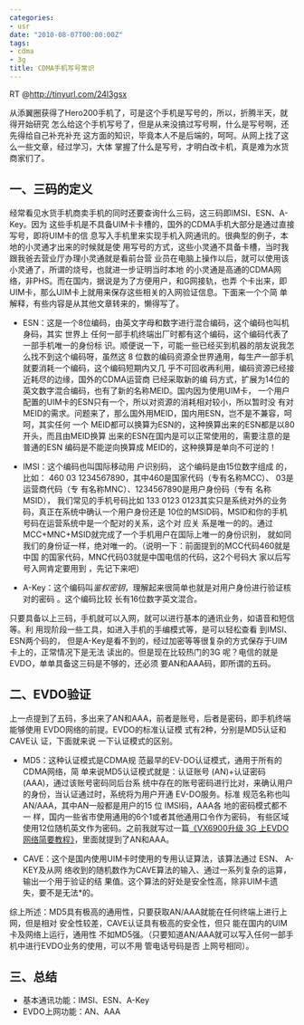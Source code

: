 ```yaml
---
categories:
- usr
date: "2010-08-07T00:00:00Z"
tags:
- cdma
- 3g
title: CDMA手机写号常识
---
```


RT @<http://tinyurl.com/24l3gsx>

从添翼圈获得了Hero200手机了，可是这个手机是写号的，所以，折腾半天，就得开始研究
怎么给这个手机写号了，但是从来没搞过写号啊，什么是写号啊，还先得给自己补充补充
这方面的知识，毕竟本人不是后端的，呵呵。从网上找了这么一些文章，经过学习，大体
掌握了什么是写号，才明白改卡机，真是难为水货商家们了。

## 一、三码的定义

经常看见水货手机商卖手机的同时还要查询什么三码，这三码即IMSI、ESN、A-Key。因为
这些手机是不具备UIM卡卡槽的，国外的CDMA手机大部分是通过直接写号，即将UIM卡的信
息写入手机里来实现手机入网通讯的。很典型的例子，本地的小灵通才出来的时候就是使
用写号的方式，这些小灵通不具备卡槽，当时我跟我爸去营业厅办理小灵通就是看前台营
业员在电脑上操作以后，就可以使用该小灵通了，所谓的烧号，也就进一步证明当时本地
的小灵通是高通的CDMA网络，非PHS。而在国内，据说是为了方便用户，和G网接轨，也弄
个卡出来，即UIM卡，那么UIM卡上就用来保存这些相关的入网验证信息。下面来一个个简
单解释，有些内容是从其他文章转来的，懒得写了。

* ESN：这是一个8位编码，由英文字母和数字进行混合编码，这个编码也叫机身码，其实
  世界上 任何一部手机终端出厂时都有这个编码，这个编码代表了一部手机唯一的身份标
  识。顺便说一下，可能一些已经买到机器的朋友说我怎么找不到这个编码呀，虽然这 8
  位数的编码资源全世界通用，每生产一部手机就要消耗一个编码，这个编码短期内又几
  乎不可回收再利用，编码资源已经接近耗尽的边缘，国外的CDMA运营商 已经采取新的编
  码方式，扩展为14位的英文数字混合编码，也有了新的名称MEID。国内因为使用UIM卡，
  一个用户配置的UIM卡的ESN只有一个，所以对资源的消耗相对较小，所以暂时没 有对
  MEID的需求。问题来了，那么国外用MEID，国内用ESN，岂不是不兼容，呵呵，其实任何
  一个    MEID都可以换算为ESN的，这种换算出来的ESN都是以80开头，而且由MEID换算
  出来的ESN在国内是可以正常使用的，需要注意的是普通的ESN 编码是不能逆向换算成
  MEID的，这种换算是单向不可逆的！

* IMSI：这个编码也叫国际移动用 户识别码， 这个编码是由15位数字组成 的， 比如：
  460 03   1234567890，其中460是国家代码（专有名称MCC）、   03是运营商代码（专
  有名称MNC）、1234567890是用户身份码（专有 名称MSID）， 我们常见的手机号码比如
  133 0123      0123其实只是系统对外的业务码，真正在系统中确认一个用户身份还是
  10位的MSID码，MSID和你的手机号码在运营系统中是一个配对的关系，这个对    应关
  系是唯一的的。通过  MCC+MNC+MSID就完成了一个手机用户在国际上唯一的身份识别，
  就如同我们的身份证一样，绝对唯一的。（说明一下：前面提到的MCC代码460就是中国
  的国家代码，MNC代码03就是中国电信的代码，这2个号码大 家以后写号入网肯定要用到
  ，先记下来吧）

* A-Key：这个编码叫*鉴权密钥*，理解起来很简单也就是对用户身份进行验证核对的密码
  。这个编码比较 长有16位数字英文混合。

只要具备以上三码，手机就可以入网，就可以进行基本的通讯业务，如语音和短信等。利
用现阶段一些工具，如进入手机的手编模式等，是可以轻松查看 到IMSI、ESN两个码的，
但是A-Key是看不到的，经过加密等等很复杂的方式保存于UIM卡上的，正常情况下是无法
读出的。但是现在比较热门的3G 呢？电信的就是EVDO，单单具备这三码是不够的，还必须
要AN和AAA码，即所谓的五码。

## 二、EVDO验证

上一点提到了五码，多出来了AN和AAA，前者是账号，后者是密码，即手机终端能够使用
EVDO网络的前提。EVDO的标准认证模 式有2种，分别是MD5认证和CAVE认 证，下面就来说
一下认证模式的区别。

* MD5：这种认证模式是CDMA规    范最早的EV-DO认证模式，通用于所有的CDMA网络，简
  单来说MD5认证模式就是：认证账号  (AN)+认证密码 (AAA)，通过该账号密码同后台系
  统中存在的账号密码进行比对，来确认用户的身份，当认证通过时，系统将为用户开通
  EV-DO服务。标准 规范名称也叫AN/AAA，其中AN一般都是用户的15 位  IMSI码，AAA各
  地的密码模式都不一  样，国内一些省市使用通用的6个1或者其他通用口令作为密码，
  有些区域使用12位随机英文作为密码。之前我就写过一篇<a
  href="http://www.laozhe.net/articles/68.html" target="_blank">《VX6900升级 3G
  上EVDO网络简要教程》</a>，里面就提到了AN和AAA。

* CAVE：这个是国内使用UIM卡时使用的专用认证算法，该算法通过 ESN、   A-KEY及从网
  络收到的随机数作为CAVE算法的输入、通过一系列复杂的运算，输出一个用于验证的结
  果值。这个算法的好处是安全性高，除非UIM卡遗 失，要不是无法*的。

综上所述：MD5具有极高的通用性，只要获取AN/AAA就能在任何终端上进行上网，但是相对
安全性较差，CAVE认证具有极高的安全性，但只 能在国内的UIM卡及网络上运行，通用性
不如MD5强。（只要知道AN/AAA就可以写入任何一部手机中进行EVDO业务的使用，可以不用
管电话号码是否 上网号相同）。

## 三、总结
* 基本通讯功能：IMSI、ESN、A-Key
* EVDO上网功能：AN、AAA

